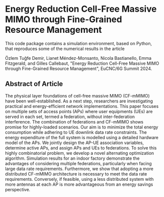 Energy Reduction Cell-Free Massive MIMO through Fine-Grained Resource Management
==================

This code package contains a simulation environment, based on Python, that reproduces some of the numerical results in the article

Özlem Tuğfe Demir, Lianet Méndez-Monsanto, Nicola Bastianello, Emma Fitzgerald, and Gilles Callebaut, "Energy Reduction Cell-Free Massive MIMO through Fine-Grained Resource Management",  EuCNC/6G Summit 2024.

## Abstract of Article

The physical layer foundations of cell-free massive MIMO (CF-mMIMO) have been well-established. As a next step, researchers are investigating practical and energy-efficient network implementations. This paper focuses on multiple sets of access points (APs) where user equipments (UEs) are served in each set, termed a federation, without inter-federation interference. The combination of federations and CF-mMIMO shows promise for highly-loaded scenarios. Our aim is to minimize the total energy consumption while adhering to UE downlink data rate constraints. The energy expenditure of the full system is modelled using a detailed hardware model of the APs. We jointly design the AP-UE association variables, determine active APs, and assign APs and UEs to federations. To solve this highly combinatorial problem, we develop a novel alternating optimization algorithm. Simulation results for an indoor factory demonstrate the advantages of considering multiple federations, particularly when facing large data rate requirements. Furthermore, we show that adopting a more distributed CF-mMIMO architecture is necessary to meet the data rate requirements. Conversely, if feasible, using a less distributed system with more antennas at each AP is more advantageous from an energy savings perspective.
